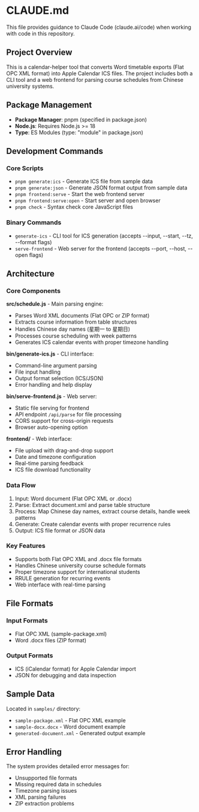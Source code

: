 # CLAUDE.md

This file provides guidance to Claude Code (claude.ai/code) when working with code in this repository.

## Project Overview

This is a calendar-helper tool that converts Word timetable exports (Flat OPC XML format) into Apple Calendar ICS files. The project includes both a CLI tool and a web frontend for parsing course schedules from Chinese university systems.

## Package Management

- **Package Manager**: pnpm (specified in package.json)
- **Node.js**: Requires Node.js >= 18
- **Type**: ES Modules (type: "module" in package.json)

## Development Commands

### Core Scripts
- `pnpm generate:ics` - Generate ICS file from sample data
- `pnpm generate:json` - Generate JSON format output from sample data
- `pnpm frontend:serve` - Start the web frontend server
- `pnpm frontend:serve:open` - Start server and open browser
- `pnpm check` - Syntax check core JavaScript files

### Binary Commands
- `generate-ics` - CLI tool for ICS generation (accepts --input, --start, --tz, --format flags)
- `serve-frontend` - Web server for the frontend (accepts --port, --host, --open flags)

## Architecture

### Core Components

**src/schedule.js** - Main parsing engine:
- Parses Word XML documents (Flat OPC or ZIP format)
- Extracts course information from table structures
- Handles Chinese day names (星期一 to 星期日)
- Processes course scheduling with week patterns
- Generates ICS calendar events with proper timezone handling

**bin/generate-ics.js** - CLI interface:
- Command-line argument parsing
- File input handling
- Output format selection (ICS/JSON)
- Error handling and help display

**bin/serve-frontend.js** - Web server:
- Static file serving for frontend
- API endpoint `/api/parse` for file processing
- CORS support for cross-origin requests
- Browser auto-opening option

**frontend/** - Web interface:
- File upload with drag-and-drop support
- Date and timezone configuration
- Real-time parsing feedback
- ICS file download functionality

### Data Flow
1. Input: Word document (Flat OPC XML or .docx)
2. Parse: Extract document.xml and parse table structure
3. Process: Map Chinese day names, extract course details, handle week patterns
4. Generate: Create calendar events with proper recurrence rules
5. Output: ICS file format or JSON data

### Key Features
- Supports both Flat OPC XML and .docx file formats
- Handles Chinese university course schedule formats
- Proper timezone support for international students
- RRULE generation for recurring events
- Web interface with real-time parsing

## File Formats

### Input Formats
- Flat OPC XML (sample-package.xml)
- Word .docx files (ZIP format)

### Output Formats
- ICS (iCalendar format) for Apple Calendar import
- JSON for debugging and data inspection

## Sample Data

Located in `samples/` directory:
- `sample-package.xml` - Flat OPC XML example
- `sample-docx.docx` - Word document example
- `generated-document.xml` - Generated output example

## Error Handling

The system provides detailed error messages for:
- Unsupported file formats
- Missing required data in schedules
- Timezone parsing issues
- XML parsing failures
- ZIP extraction problems